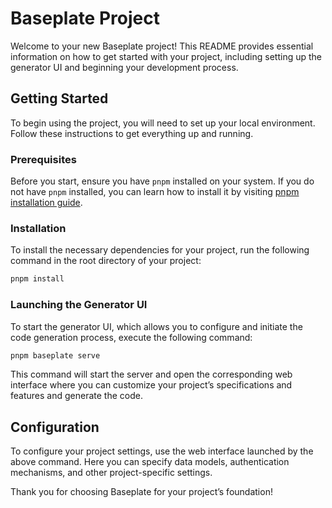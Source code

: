 # Baseplate Project

Welcome to your new Baseplate project! This README provides essential information on how to get started with your project, including setting up the generator UI and beginning your development process.

## Getting Started

To begin using the project, you will need to set up your local environment. Follow these instructions to get everything up and running.

### Prerequisites

Before you start, ensure you have `pnpm` installed on your system. If you do not have `pnpm` installed, you can learn how to install it by visiting [pnpm installation guide](https://pnpm.io/installation).


### Installation

To install the necessary dependencies for your project, run the following command in the root directory of your project:

```bash
pnpm install
```

### Launching the Generator UI

To start the generator UI, which allows you to configure and initiate the code generation process, execute the following command:

```bash
pnpm baseplate serve
```

This command will start the server and open the corresponding web interface where you can customize your project’s specifications and features and generate the code.

## Configuration

To configure your project settings, use the web interface launched by the above command. Here you can specify data models, authentication mechanisms, and other project-specific settings.

Thank you for choosing Baseplate for your project’s foundation!
